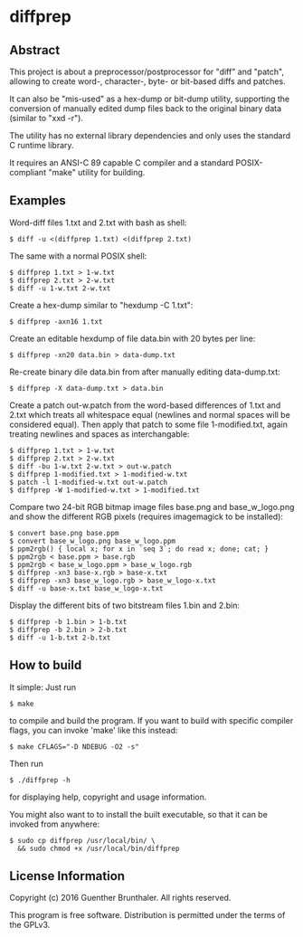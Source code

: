 diffprep
========

Abstract
--------

This project is about a preprocessor/postprocessor for "diff" and
"patch", allowing to create word-, character-, byte- or bit-based
diffs and patches.

It can also be "mis-used" as a hex-dump or bit-dump utility,
supporting the conversion of manually edited dump files back to
the original binary data (similar to "xxd -r").

The utility has no external library dependencies and only uses
the standard C runtime library.

It requires an ANSI-C 89 capable C compiler and a standard
POSIX-compliant "make" utility for building.


Examples
--------

Word-diff files 1.txt and 2.txt with bash as shell:

	$ diff -u <(diffprep 1.txt) <(diffprep 2.txt)

The same with a normal POSIX shell:

	$ diffprep 1.txt > 1-w.txt
	$ diffprep 2.txt > 2-w.txt
	$ diff -u 1-w.txt 2-w.txt

Create a hex-dump similar to "hexdump -C 1.txt":

	$ diffprep -axn16 1.txt

Create an editable hexdump of file data.bin with 20 bytes per line:

	$ diffprep -xn20 data.bin > data-dump.txt

Re-create binary dile data.bin from after manually editing data-dump.txt:

	$ diffprep -X data-dump.txt > data.bin

Create a patch out-w.patch from the word-based differences of 1.txt and 2.txt
which treats all whitespace equal (newlines and normal spaces will be
considered equal). Then apply that patch to some file 1-modified.txt, again
treating newlines and spaces as interchangable:

	$ diffprep 1.txt > 1-w.txt
	$ diffprep 2.txt > 2-w.txt
	$ diff -bu 1-w.txt 2-w.txt > out-w.patch
	$ diffprep 1-modified.txt > 1-modified-w.txt
	$ patch -l 1-modified-w.txt out-w.patch
	$ diffprep -W 1-modified-w.txt > 1-modified.txt

Compare two 24-bit RGB bitmap image files base.png and base_w_logo.png and
show the different RGB pixels (requires imagemagick to be installed):

	$ convert base.png base.ppm
	$ convert base_w_logo.png base_w_logo.ppm
	$ ppm2rgb() { local x; for x in `seq 3`; do read x; done; cat; }
	$ ppm2rgb < base.ppm > base.rgb
	$ ppm2rgb < base_w_logo.ppm > base_w_logo.rgb
	$ diffprep -xn3 base-x.rgb > base-x.txt
	$ diffprep -xn3 base_w_logo.rgb > base_w_logo-x.txt
	$ diff -u base-x.txt base_w_logo-x.txt

Display the different bits of two bitstream files 1.bin and 2.bin:

	$ diffprep -b 1.bin > 1-b.txt
	$ diffprep -b 2.bin > 2-b.txt
	$ diff -u 1-b.txt 2-b.txt

How to build
------------

It simple: Just run

	$ make

to compile and build the program. If you want to build with
specific compiler flags, you can invoke 'make' like this instead:

	$ make CFLAGS="-D NDEBUG -O2 -s"

Then run

	$ ./diffprep -h

for displaying help, copyright and usage information.

You might also want to to install the built executable, so that
it can be invoked from anywhere:

	$ sudo cp diffprep /usr/local/bin/ \
	  && sudo chmod +x /usr/local/bin/diffprep


License Information
-------------------

Copyright (c) 2016 Guenther Brunthaler. All rights reserved.

This program is free software.
Distribution is permitted under the terms of the GPLv3.
